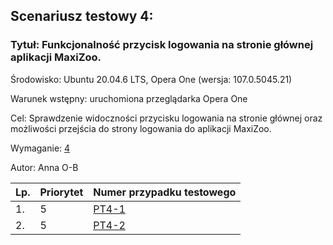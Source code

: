 ## Scenariusz testowy 4:

### Tytuł: Funkcjonalność przycisk logowania na stronie głównej aplikacji MaxiZoo.

Środowisko: Ubuntu 20.04.6 LTS, Opera One (wersja: 107.0.5045.21)

Warunek wstępny: uruchomiona przeglądarka Opera One

Cel: Sprawdzenie widoczności przycisku logowania na stronie głównej oraz możliwości przejścia do strony logowania do aplikacji MaxiZoo.

Wymaganie: [4](../Przypadki_testowe/PT-test%20mzoo4.md#wymaganie-funkcjonalne-4)

Autor: Anna O-B


| Lp. | Priorytet | Numer przypadku testowego|
| --- | ---------- | ------------ |
| 1.  | 5 | [PT4-1](../Przypadki_testowe/PT-test%20mzoo4.md#id-pt4-1) | 
| 2.  | 5 | [PT4-2](../Przypadki_testowe/PT-test%20mzoo4.md#id-pt4-2) |